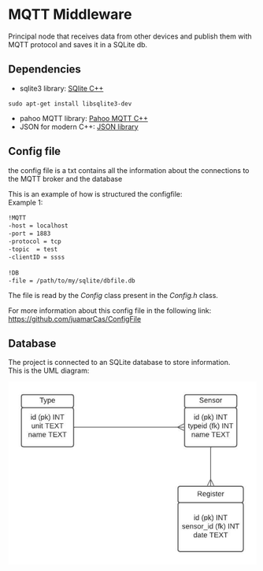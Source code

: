 # MQTT Middleware
Principal node that receives data from other devices and publish them with MQTT protocol and saves it in a SQLite db.

## Dependencies
* sqlite3 library: [SQlite C++](https://www.sqlite.org/download.html)
```
sudo apt-get install libsqlite3-dev
```
* pahoo MQTT library: [Pahoo MQTT C++](https://github.com/eclipse/paho.mqtt.cpp)
* JSON for modern C++: [JSON library](https://github.com/nlohmann/json)
## Config file
the config file is a txt contains all the information about the connections to the MQTT broker and the database</br>

This is an example of how is structured the configfile:
</br>
Example 1: </br>
```
!MQTT
-host = localhost
-port = 1883
-protocol = tcp
-topic  = test
-clientID = ssss

!DB
-file = /path/to/my/sqlite/dbfile.db
```
The file is read by the _Config_ class present in the _Config.h_ class.</br>

For more information about this config file in the following link: https://github.com/juamarCas/ConfigFile

## Database
The project is connected to an SQLite database to store information.</br>
This is the UML diagram: 

![](./photos/DB_DIAGRAM.jpeg)
